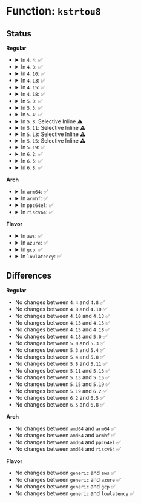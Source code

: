 # Function: <code>kstrtou8</code>

## Status
<b>Regular</b>
<ul>
<li>
<details>
<summary>In <code>4.4</code>: ✅</summary>

```c
int kstrtou8(const char *s, unsigned int base, u8 *res);
```

**Collision:** Unique Global

**Inline:** No

**Transformation:** False

**Instances:**

```
In lib/kstrtox.c (ffffffff81402030)
Location: lib/kstrtox.c:294
Inline: False
Direct callers:
  - kernel/params.c:param_set_byte
  - lib/kstrtox.c:kstrtou8_from_user
  - drivers/tty/serial/8250/8250_port.c:serial8250_set_attr_rx_trig_bytes
  - drivers/mfd/ab3100-core.c:ab3100_get_set_reg
  - drivers/mfd/ab3100-core.c:ab3100_get_set_reg
  - drivers/usb/core/sysfs.c:usb2_lpm_besl_store
```
**Symbols:**

```
ffffffff81402030-ffffffff81402093: kstrtou8 (STB_GLOBAL)
```
</details>
</li>
<li>
<details>
<summary>In <code>4.8</code>: ✅</summary>

```c
int kstrtou8(const char *s, unsigned int base, u8 *res);
```

**Collision:** Unique Global

**Inline:** No

**Transformation:** False

**Instances:**

```
In lib/kstrtox.c (ffffffff81449b20)
Location: lib/kstrtox.c:294
Inline: False
Direct callers:
  - kernel/params.c:param_set_byte
  - lib/kstrtox.c:kstrtou8_from_user
  - drivers/tty/serial/8250/8250_port.c:serial8250_set_attr_rx_trig_bytes
  - drivers/mfd/ab3100-core.c:ab3100_get_set_reg
  - drivers/mfd/ab3100-core.c:ab3100_get_set_reg
  - drivers/usb/core/sysfs.c:usb2_lpm_besl_store
```
**Symbols:**

```
ffffffff81449b20-ffffffff81449b84: kstrtou8 (STB_GLOBAL)
```
</details>
</li>
<li>
<details>
<summary>In <code>4.10</code>: ✅</summary>

```c
int kstrtou8(const char *s, unsigned int base, u8 *res);
```

**Collision:** Unique Global

**Inline:** No

**Transformation:** False

**Instances:**

```
In lib/kstrtox.c (ffffffff814684e0)
Location: lib/kstrtox.c:290
Inline: False
Direct callers:
  - kernel/params.c:param_set_byte
  - lib/kstrtox.c:kstrtou8_from_user
  - drivers/acpi/sysfs.c:acpi_gpe_set_masked_gpes
  - drivers/tty/serial/8250/8250_port.c:serial8250_set_attr_rx_trig_bytes
  - drivers/mfd/ab3100-core.c:ab3100_get_set_reg
  - drivers/mfd/ab3100-core.c:ab3100_get_set_reg
  - drivers/usb/core/sysfs.c:usb2_lpm_besl_store
```
**Symbols:**

```
ffffffff814684e0-ffffffff81468544: kstrtou8 (STB_GLOBAL)
```
</details>
</li>
<li>
<details>
<summary>In <code>4.13</code>: ✅</summary>

```c
int kstrtou8(const char *s, unsigned int base, u8 *res);
```

**Collision:** Unique Global

**Inline:** No

**Transformation:** False

**Instances:**

```
In lib/kstrtox.c (ffffffff8146dbe0)
Location: lib/kstrtox.c:292
Inline: False
Direct callers:
  - kernel/params.c:param_set_byte
  - lib/kstrtox.c:kstrtou8_from_user
  - drivers/pci/endpoint/pci-ep-cfs.c:pci_epf_interrupt_pin_store
  - drivers/pci/endpoint/pci-ep-cfs.c:pci_epf_cache_line_size_store
  - drivers/pci/endpoint/pci-ep-cfs.c:pci_epf_baseclass_code_store
  - drivers/pci/endpoint/pci-ep-cfs.c:pci_epf_subclass_code_store
  - drivers/pci/endpoint/pci-ep-cfs.c:pci_epf_progif_code_store
  - drivers/pci/endpoint/pci-ep-cfs.c:pci_epf_revid_store
  - drivers/pci/endpoint/pci-ep-cfs.c:pci_epf_msi_interrupts_store
  - drivers/acpi/sysfs.c:acpi_gpe_set_masked_gpes
  - drivers/tty/serial/8250/8250_port.c:serial8250_set_attr_rx_trig_bytes
  - drivers/mfd/ab3100-core.c:ab3100_get_set_reg
  - drivers/mfd/ab3100-core.c:ab3100_get_set_reg
  - drivers/usb/core/sysfs.c:usb2_lpm_besl_store
```
**Symbols:**

```
ffffffff8146dbe0-ffffffff8146dc45: kstrtou8 (STB_GLOBAL)
```
</details>
</li>
<li>
<details>
<summary>In <code>4.15</code>: ✅</summary>

```c
int kstrtou8(const char *s, unsigned int base, u8 *res);
```

**Collision:** Unique Global

**Inline:** No

**Transformation:** False

**Instances:**

```
In lib/kstrtox.c (ffffffff81499f10)
Location: lib/kstrtox.c:293
Inline: False
Direct callers:
  - kernel/params.c:param_set_byte
  - lib/kstrtox.c:kstrtou8_from_user
  - drivers/pci/endpoint/pci-ep-cfs.c:pci_epf_interrupt_pin_store
  - drivers/pci/endpoint/pci-ep-cfs.c:pci_epf_cache_line_size_store
  - drivers/pci/endpoint/pci-ep-cfs.c:pci_epf_baseclass_code_store
  - drivers/pci/endpoint/pci-ep-cfs.c:pci_epf_subclass_code_store
  - drivers/pci/endpoint/pci-ep-cfs.c:pci_epf_progif_code_store
  - drivers/pci/endpoint/pci-ep-cfs.c:pci_epf_revid_store
  - drivers/pci/endpoint/pci-ep-cfs.c:pci_epf_msi_interrupts_store
  - drivers/acpi/sysfs.c:acpi_gpe_set_masked_gpes
  - drivers/tty/serial/8250/8250_port.c:serial8250_set_attr_rx_trig_bytes
  - drivers/mfd/ab3100-core.c:ab3100_get_set_reg
  - drivers/mfd/ab3100-core.c:ab3100_get_set_reg
  - drivers/usb/core/sysfs.c:usb2_lpm_besl_store
```
**Symbols:**

```
ffffffff81499f10-ffffffff81499f75: kstrtou8 (STB_GLOBAL)
```
</details>
</li>
<li>
<details>
<summary>In <code>4.18</code>: ✅</summary>

```c
int kstrtou8(const char *s, unsigned int base, u8 *res);
```

**Collision:** Unique Global

**Inline:** No

**Transformation:** False

**Instances:**

```
In lib/kstrtox.c (ffffffff814cf1c0)
Location: lib/kstrtox.c:293
Inline: False
Direct callers:
  - kernel/params.c:param_set_byte
  - lib/kstrtox.c:kstrtou8_from_user
  - drivers/pci/endpoint/pci-ep-cfs.c:pci_epf_interrupt_pin_store
  - drivers/pci/endpoint/pci-ep-cfs.c:pci_epf_cache_line_size_store
  - drivers/pci/endpoint/pci-ep-cfs.c:pci_epf_baseclass_code_store
  - drivers/pci/endpoint/pci-ep-cfs.c:pci_epf_subclass_code_store
  - drivers/pci/endpoint/pci-ep-cfs.c:pci_epf_progif_code_store
  - drivers/pci/endpoint/pci-ep-cfs.c:pci_epf_revid_store
  - drivers/pci/endpoint/pci-ep-cfs.c:pci_epf_msi_interrupts_store
  - drivers/acpi/sysfs.c:acpi_gpe_set_masked_gpes
  - drivers/tty/serial/8250/8250_port.c:serial8250_set_attr_rx_trig_bytes
  - drivers/mfd/ab3100-core.c:ab3100_get_set_reg
  - drivers/mfd/ab3100-core.c:ab3100_get_set_reg
  - drivers/usb/core/sysfs.c:usb2_lpm_besl_store
```
**Symbols:**

```
ffffffff814cf1c0-ffffffff814cf225: kstrtou8 (STB_GLOBAL)
```
</details>
</li>
<li>
<details>
<summary>In <code>5.0</code>: ✅</summary>

```c
int kstrtou8(const char *s, unsigned int base, u8 *res);
```

**Collision:** Unique Global

**Inline:** No

**Transformation:** False

**Instances:**

```
In lib/kstrtox.c (ffffffff814e3ad0)
Location: lib/kstrtox.c:293
Inline: False
Direct callers:
  - kernel/params.c:param_set_byte
  - lib/kstrtox.c:kstrtou8_from_user
  - drivers/pci/endpoint/pci-ep-cfs.c:pci_epf_interrupt_pin_store
  - drivers/pci/endpoint/pci-ep-cfs.c:pci_epf_cache_line_size_store
  - drivers/pci/endpoint/pci-ep-cfs.c:pci_epf_baseclass_code_store
  - drivers/pci/endpoint/pci-ep-cfs.c:pci_epf_subclass_code_store
  - drivers/pci/endpoint/pci-ep-cfs.c:pci_epf_progif_code_store
  - drivers/pci/endpoint/pci-ep-cfs.c:pci_epf_revid_store
  - drivers/pci/endpoint/pci-ep-cfs.c:pci_epf_msi_interrupts_store
  - drivers/acpi/sysfs.c:acpi_gpe_set_masked_gpes
  - drivers/tty/serial/8250/8250_port.c:serial8250_set_attr_rx_trig_bytes
  - drivers/mfd/ab3100-core.c:ab3100_get_set_reg
  - drivers/mfd/ab3100-core.c:ab3100_get_set_reg
  - drivers/usb/core/sysfs.c:usb2_lpm_besl_store
```
**Symbols:**

```
ffffffff814e3ad0-ffffffff814e3b35: kstrtou8 (STB_GLOBAL)
```
</details>
</li>
<li>
<details>
<summary>In <code>5.3</code>: ✅</summary>

```c
int kstrtou8(const char *s, unsigned int base, u8 *res);
```

**Collision:** Unique Global

**Inline:** No

**Transformation:** False

**Instances:**

```
In lib/kstrtox.c (ffffffff8150feb0)
Location: lib/kstrtox.c:293
Inline: False
Direct callers:
  - kernel/params.c:param_set_byte
  - lib/kstrtox.c:kstrtou8_from_user
  - drivers/pci/endpoint/pci-ep-cfs.c:pci_epf_interrupt_pin_store
  - drivers/pci/endpoint/pci-ep-cfs.c:pci_epf_cache_line_size_store
  - drivers/pci/endpoint/pci-ep-cfs.c:pci_epf_baseclass_code_store
  - drivers/pci/endpoint/pci-ep-cfs.c:pci_epf_subclass_code_store
  - drivers/pci/endpoint/pci-ep-cfs.c:pci_epf_progif_code_store
  - drivers/pci/endpoint/pci-ep-cfs.c:pci_epf_revid_store
  - drivers/pci/endpoint/pci-ep-cfs.c:pci_epf_msi_interrupts_store
  - drivers/acpi/sysfs.c:acpi_gpe_set_masked_gpes
  - drivers/tty/serial/8250/8250_port.c:serial8250_set_attr_rx_trig_bytes
  - drivers/mfd/ab3100-core.c:ab3100_get_set_reg
  - drivers/mfd/ab3100-core.c:ab3100_get_set_reg
  - drivers/usb/core/sysfs.c:usb2_lpm_besl_store
```
**Symbols:**

```
ffffffff8150feb0-ffffffff8150ff15: kstrtou8 (STB_GLOBAL)
```
</details>
</li>
<li>
<details>
<summary>In <code>5.4</code>: ✅</summary>

```c
int kstrtou8(const char *s, unsigned int base, u8 *res);
```

**Collision:** Unique Global

**Inline:** No

**Transformation:** False

**Instances:**

```
In lib/kstrtox.c (ffffffff8152ddb0)
Location: lib/kstrtox.c:293
Inline: False
Direct callers:
  - kernel/params.c:param_set_byte
  - lib/kstrtox.c:kstrtou8_from_user
  - drivers/pci/endpoint/pci-ep-cfs.c:pci_epf_interrupt_pin_store
  - drivers/pci/endpoint/pci-ep-cfs.c:pci_epf_cache_line_size_store
  - drivers/pci/endpoint/pci-ep-cfs.c:pci_epf_baseclass_code_store
  - drivers/pci/endpoint/pci-ep-cfs.c:pci_epf_subclass_code_store
  - drivers/pci/endpoint/pci-ep-cfs.c:pci_epf_progif_code_store
  - drivers/pci/endpoint/pci-ep-cfs.c:pci_epf_revid_store
  - drivers/pci/endpoint/pci-ep-cfs.c:pci_epf_msi_interrupts_store
  - drivers/acpi/sysfs.c:acpi_gpe_set_masked_gpes
  - drivers/tty/serial/8250/8250_port.c:serial8250_set_attr_rx_trig_bytes
  - drivers/mfd/ab3100-core.c:ab3100_get_set_reg
  - drivers/mfd/ab3100-core.c:ab3100_get_set_reg
  - drivers/usb/core/sysfs.c:usb2_lpm_besl_store
```
**Symbols:**

```
ffffffff8152ddb0-ffffffff8152de15: kstrtou8 (STB_GLOBAL)
```
</details>
</li>
<li>
<details>
<summary>In <code>5.8</code>: Selective Inline ⚠️</summary>

```c
int kstrtou8(const char *s, unsigned int base, u8 *res);
```

**Collision:** Unique Global

**Inline:** Selective

**Transformation:** False

**Instances:**

```
In lib/kstrtox.c (ffffffff81591d2b)
Location: lib/kstrtox.c:293
Inline: True
Inline callers:
  - lib/kstrtox.c:kstrtou8_from_user
Direct callers:
  - kernel/params.c:param_set_byte
  - drivers/pci/endpoint/pci-ep-cfs.c:pci_epf_interrupt_pin_store
  - drivers/pci/endpoint/pci-ep-cfs.c:pci_epf_cache_line_size_store
  - drivers/pci/endpoint/pci-ep-cfs.c:pci_epf_baseclass_code_store
  - drivers/pci/endpoint/pci-ep-cfs.c:pci_epf_subclass_code_store
  - drivers/pci/endpoint/pci-ep-cfs.c:pci_epf_progif_code_store
  - drivers/pci/endpoint/pci-ep-cfs.c:pci_epf_revid_store
  - drivers/pci/endpoint/pci-ep-cfs.c:pci_epf_msi_interrupts_store
  - drivers/acpi/sysfs.c:acpi_gpe_set_masked_gpes
  - drivers/tty/serial/8250/8250_port.c:rx_trig_bytes_store
  - drivers/mfd/ab3100-core.c:ab3100_get_set_reg
  - drivers/mfd/ab3100-core.c:ab3100_get_set_reg
  - drivers/usb/core/sysfs.c:usb2_lpm_besl_store
```
**Symbols:**

```
ffffffff81591ba0-ffffffff81591c04: kstrtou8 (STB_GLOBAL)
```
</details>
</li>
<li>
<details>
<summary>In <code>5.11</code>: Selective Inline ⚠️</summary>

```c
int kstrtou8(const char *s, unsigned int base, u8 *res);
```

**Collision:** Unique Global

**Inline:** Selective

**Transformation:** False

**Instances:**

```
In lib/kstrtox.c (ffffffff815ae86b)
Location: lib/kstrtox.c:289
Inline: True
Inline callers:
  - lib/kstrtox.c:kstrtou8_from_user
Direct callers:
  - kernel/params.c:param_set_byte
  - drivers/pci/endpoint/pci-ep-cfs.c:pci_epf_interrupt_pin_store
  - drivers/pci/endpoint/pci-ep-cfs.c:pci_epf_cache_line_size_store
  - drivers/pci/endpoint/pci-ep-cfs.c:pci_epf_baseclass_code_store
  - drivers/pci/endpoint/pci-ep-cfs.c:pci_epf_subclass_code_store
  - drivers/pci/endpoint/pci-ep-cfs.c:pci_epf_progif_code_store
  - drivers/pci/endpoint/pci-ep-cfs.c:pci_epf_revid_store
  - drivers/pci/endpoint/pci-ep-cfs.c:pci_epf_msi_interrupts_store
  - drivers/acpi/sysfs.c:acpi_gpe_set_masked_gpes
  - drivers/tty/serial/8250/8250_port.c:rx_trig_bytes_store
  - drivers/mfd/ab3100-core.c:ab3100_get_set_reg
  - drivers/mfd/ab3100-core.c:ab3100_get_set_reg
  - drivers/usb/core/sysfs.c:usb2_lpm_besl_store
```
**Symbols:**

```
ffffffff815ae6e0-ffffffff815ae744: kstrtou8 (STB_GLOBAL)
```
</details>
</li>
<li>
<details>
<summary>In <code>5.13</code>: Selective Inline ⚠️</summary>

```c
int kstrtou8(const char *s, unsigned int base, u8 *res);
```

**Collision:** Unique Global

**Inline:** Selective

**Transformation:** False

**Instances:**

```
In lib/kstrtox.c (ffffffff815b92ab)
Location: lib/kstrtox.c:296
Inline: True
Inline callers:
  - lib/kstrtox.c:kstrtou8_from_user
Direct callers:
  - kernel/params.c:param_set_byte
  - drivers/pci/endpoint/pci-ep-cfs.c:pci_epf_interrupt_pin_store
  - drivers/pci/endpoint/pci-ep-cfs.c:pci_epf_cache_line_size_store
  - drivers/pci/endpoint/pci-ep-cfs.c:pci_epf_baseclass_code_store
  - drivers/pci/endpoint/pci-ep-cfs.c:pci_epf_subclass_code_store
  - drivers/pci/endpoint/pci-ep-cfs.c:pci_epf_progif_code_store
  - drivers/pci/endpoint/pci-ep-cfs.c:pci_epf_revid_store
  - drivers/pci/endpoint/pci-ep-cfs.c:pci_epf_msi_interrupts_store
  - drivers/acpi/sysfs.c:acpi_gpe_set_masked_gpes
  - drivers/tty/serial/8250/8250_port.c:rx_trig_bytes_store
  - drivers/usb/core/sysfs.c:usb2_lpm_besl_store
```
**Symbols:**

```
ffffffff815b9170-ffffffff815b91d4: kstrtou8 (STB_GLOBAL)
```
</details>
</li>
<li>
<details>
<summary>In <code>5.15</code>: Selective Inline ⚠️</summary>

```c
int kstrtou8(const char *s, unsigned int base, u8 *res);
```

**Collision:** Unique Global

**Inline:** Selective

**Transformation:** False

**Instances:**

```
In lib/kstrtox.c (ffffffff8161fb41)
Location: lib/kstrtox.c:297
Inline: True
Inline callers:
  - lib/kstrtox.c:kstrtou8_from_user
Direct callers:
  - kernel/params.c:param_set_byte
  - drivers/pci/endpoint/pci-ep-cfs.c:pci_epf_interrupt_pin_store
  - drivers/pci/endpoint/pci-ep-cfs.c:pci_epf_cache_line_size_store
  - drivers/pci/endpoint/pci-ep-cfs.c:pci_epf_baseclass_code_store
  - drivers/pci/endpoint/pci-ep-cfs.c:pci_epf_subclass_code_store
  - drivers/pci/endpoint/pci-ep-cfs.c:pci_epf_progif_code_store
  - drivers/pci/endpoint/pci-ep-cfs.c:pci_epf_revid_store
  - drivers/pci/endpoint/pci-ep-cfs.c:pci_epf_msi_interrupts_store
  - drivers/acpi/sysfs.c:acpi_gpe_set_masked_gpes
  - drivers/tty/serial/8250/8250_port.c:rx_trig_bytes_store
  - drivers/usb/core/sysfs.c:usb2_lpm_besl_store
```
**Symbols:**

```
ffffffff8161fa00-ffffffff8161fa64: kstrtou8 (STB_GLOBAL)
```
</details>
</li>
<li>
<details>
<summary>In <code>5.19</code>: ✅</summary>

```c
int kstrtou8(const char *s, unsigned int base, u8 *res);
```

**Collision:** Unique Global

**Inline:** No

**Transformation:** False

**Instances:**

```
In lib/kstrtox.c (ffffffff816edfa0)
Location: lib/kstrtox.c:307
Inline: False
Direct callers:
  - kernel/params.c:param_set_byte
  - lib/kstrtox.c:kstrtou8_from_user
  - drivers/pci/endpoint/pci-ep-cfs.c:pci_epf_interrupt_pin_store
  - drivers/pci/endpoint/pci-ep-cfs.c:pci_epf_cache_line_size_store
  - drivers/pci/endpoint/pci-ep-cfs.c:pci_epf_baseclass_code_store
  - drivers/pci/endpoint/pci-ep-cfs.c:pci_epf_subclass_code_store
  - drivers/pci/endpoint/pci-ep-cfs.c:pci_epf_progif_code_store
  - drivers/pci/endpoint/pci-ep-cfs.c:pci_epf_revid_store
  - drivers/pci/endpoint/pci-ep-cfs.c:pci_epf_msi_interrupts_store
  - drivers/acpi/sysfs.c:acpi_gpe_set_masked_gpes
  - drivers/tty/serial/8250/8250_port.c:rx_trig_bytes_store
  - drivers/usb/core/sysfs.c:usb2_lpm_besl_store
```
**Symbols:**

```
ffffffff816edfa0-ffffffff816ee00b: kstrtou8 (STB_GLOBAL)
```
</details>
</li>
<li>
<details>
<summary>In <code>6.2</code>: ✅</summary>

```c
int kstrtou8(const char *s, unsigned int base, u8 *res);
```

**Collision:** Unique Global

**Inline:** No

**Transformation:** False

**Instances:**

```
In lib/kstrtox.c (ffffffff817dea70)
Location: lib/kstrtox.c:307
Inline: False
Direct callers:
  - kernel/params.c:param_set_byte
  - lib/kstrtox.c:kstrtou8_from_user
  - drivers/pci/endpoint/pci-ep-cfs.c:pci_epf_interrupt_pin_store
  - drivers/pci/endpoint/pci-ep-cfs.c:pci_epf_cache_line_size_store
  - drivers/pci/endpoint/pci-ep-cfs.c:pci_epf_baseclass_code_store
  - drivers/pci/endpoint/pci-ep-cfs.c:pci_epf_subclass_code_store
  - drivers/pci/endpoint/pci-ep-cfs.c:pci_epf_progif_code_store
  - drivers/pci/endpoint/pci-ep-cfs.c:pci_epf_revid_store
  - drivers/pci/endpoint/pci-ep-cfs.c:pci_epf_msi_interrupts_store
  - drivers/acpi/sysfs.c:acpi_gpe_set_masked_gpes
  - drivers/tty/serial/8250/8250_port.c:rx_trig_bytes_store
  - drivers/usb/core/sysfs.c:usb2_lpm_besl_store
```
**Symbols:**

```
ffffffff817dea70-ffffffff817deadb: kstrtou8 (STB_GLOBAL)
```
</details>
</li>
<li>
<details>
<summary>In <code>6.5</code>: ✅</summary>

```c
int kstrtou8(const char *s, unsigned int base, u8 *res);
```

**Collision:** Unique Global

**Inline:** No

**Transformation:** False

**Instances:**

```
In lib/kstrtox.c (ffffffff8181e250)
Location: lib/kstrtox.c:307
Inline: False
Direct callers:
  - kernel/params.c:param_set_byte
  - lib/kstrtox.c:kstrtou8_from_user
  - drivers/pci/endpoint/pci-ep-cfs.c:pci_epf_interrupt_pin_store
  - drivers/pci/endpoint/pci-ep-cfs.c:pci_epf_cache_line_size_store
  - drivers/pci/endpoint/pci-ep-cfs.c:pci_epf_baseclass_code_store
  - drivers/pci/endpoint/pci-ep-cfs.c:pci_epf_subclass_code_store
  - drivers/pci/endpoint/pci-ep-cfs.c:pci_epf_progif_code_store
  - drivers/pci/endpoint/pci-ep-cfs.c:pci_epf_revid_store
  - drivers/pci/endpoint/pci-ep-cfs.c:pci_epf_msi_interrupts_store
  - drivers/acpi/sysfs.c:acpi_gpe_set_masked_gpes
  - drivers/tty/serial/8250/8250_port.c:rx_trig_bytes_store
  - drivers/usb/core/sysfs.c:usb2_lpm_besl_store
  - drivers/usb/host/xhci-dbgcap.c:dbc_bInterfaceProtocol_store
```
**Symbols:**

```
ffffffff8181e250-ffffffff8181e2bb: kstrtou8 (STB_GLOBAL)
```
</details>
</li>
<li>
<details>
<summary>In <code>6.8</code>: ✅</summary>

```c
int kstrtou8(const char *s, unsigned int base, u8 *res);
```

**Collision:** Unique Global

**Inline:** No

**Transformation:** False

**Instances:**

```
In lib/kstrtox.c (ffffffff818640c0)
Location: lib/kstrtox.c:307
Inline: False
Direct callers:
  - kernel/params.c:param_set_byte
  - lib/kstrtox.c:kstrtou8_from_user
  - drivers/pci/endpoint/pci-ep-cfs.c:pci_epf_interrupt_pin_store
  - drivers/pci/endpoint/pci-ep-cfs.c:pci_epf_cache_line_size_store
  - drivers/pci/endpoint/pci-ep-cfs.c:pci_epf_baseclass_code_store
  - drivers/pci/endpoint/pci-ep-cfs.c:pci_epf_subclass_code_store
  - drivers/pci/endpoint/pci-ep-cfs.c:pci_epf_progif_code_store
  - drivers/pci/endpoint/pci-ep-cfs.c:pci_epf_revid_store
  - drivers/pci/endpoint/pci-ep-cfs.c:pci_epf_msi_interrupts_store
  - drivers/acpi/sysfs.c:acpi_gpe_set_masked_gpes
  - drivers/tty/serial/8250/8250_port.c:rx_trig_bytes_store
  - drivers/usb/core/sysfs.c:usb2_lpm_besl_store
  - drivers/usb/host/xhci-dbgcap.c:dbc_bInterfaceProtocol_store
```
**Symbols:**

```
ffffffff818640c0-ffffffff8186412b: kstrtou8 (STB_GLOBAL)
```
</details>
</li>
</ul>
<b>Arch</b>
<ul>
<li>
<details>
<summary>In <code>arm64</code>: ✅</summary>

```c
int kstrtou8(const char *s, unsigned int base, u8 *res);
```

**Collision:** Unique Global

**Inline:** No

**Transformation:** False

**Instances:**

```
In lib/kstrtox.c (ffff80001063a1e8)
Location: lib/kstrtox.c:293
Inline: False
Direct callers:
  - kernel/params.c:param_set_byte
  - lib/kstrtox.c:kstrtou8_from_user
  - drivers/pci/endpoint/pci-ep-cfs.c:pci_epf_interrupt_pin_store
  - drivers/pci/endpoint/pci-ep-cfs.c:pci_epf_cache_line_size_store
  - drivers/pci/endpoint/pci-ep-cfs.c:pci_epf_baseclass_code_store
  - drivers/pci/endpoint/pci-ep-cfs.c:pci_epf_subclass_code_store
  - drivers/pci/endpoint/pci-ep-cfs.c:pci_epf_progif_code_store
  - drivers/pci/endpoint/pci-ep-cfs.c:pci_epf_revid_store
  - drivers/pci/endpoint/pci-ep-cfs.c:pci_epf_msi_interrupts_store
  - drivers/acpi/sysfs.c:acpi_gpe_set_masked_gpes
  - drivers/tty/serial/8250/8250_port.c:serial8250_set_attr_rx_trig_bytes
  - drivers/mfd/ab3100-core.c:ab3100_get_set_reg
  - drivers/mfd/ab3100-core.c:ab3100_get_set_reg
  - drivers/mfd/ab3100-core.c:ab3100_get_set_reg
  - drivers/usb/core/sysfs.c:usb2_lpm_besl_store
```
**Symbols:**

```
ffff80001063a1e8-ffff80001063a264: kstrtou8 (STB_GLOBAL)
```
</details>
</li>
<li>
<details>
<summary>In <code>armhf</code>: ✅</summary>

```c
int kstrtou8(const char *s, unsigned int base, u8 *res);
```

**Collision:** Unique Global

**Inline:** No

**Transformation:** False

**Instances:**

```
In lib/kstrtox.c (c07dfd3c)
Location: lib/kstrtox.c:293
Inline: False
Direct callers:
  - kernel/params.c:param_set_byte
  - lib/kstrtox.c:kstrtou8_from_user
  - drivers/pci/endpoint/pci-ep-cfs.c:pci_epf_interrupt_pin_store
  - drivers/pci/endpoint/pci-ep-cfs.c:pci_epf_cache_line_size_store
  - drivers/pci/endpoint/pci-ep-cfs.c:pci_epf_baseclass_code_store
  - drivers/pci/endpoint/pci-ep-cfs.c:pci_epf_subclass_code_store
  - drivers/pci/endpoint/pci-ep-cfs.c:pci_epf_progif_code_store
  - drivers/pci/endpoint/pci-ep-cfs.c:pci_epf_revid_store
  - drivers/pci/endpoint/pci-ep-cfs.c:pci_epf_msi_interrupts_store
  - drivers/tty/serial/8250/8250_port.c:serial8250_set_attr_rx_trig_bytes
  - drivers/mfd/ab3100-core.c:ab3100_get_set_reg
  - drivers/mfd/ab3100-core.c:ab3100_get_set_reg
  - drivers/usb/core/sysfs.c:usb2_lpm_besl_store
```
**Symbols:**

```
c07dfd3c-c07dfdc4: kstrtou8 (STB_GLOBAL)
```
</details>
</li>
<li>
<details>
<summary>In <code>ppc64el</code>: ✅</summary>

```c
int kstrtou8(const char *s, unsigned int base, u8 *res);
```

**Collision:** Unique Global

**Inline:** No

**Transformation:** False

**Instances:**

```
In lib/kstrtox.c (c0000000007e0f20)
Location: lib/kstrtox.c:293
Inline: False
Direct callers:
  - kernel/params.c:param_set_byte
  - lib/kstrtox.c:kstrtou8_from_user
  - drivers/pci/endpoint/pci-ep-cfs.c:pci_epf_interrupt_pin_store
  - drivers/pci/endpoint/pci-ep-cfs.c:pci_epf_cache_line_size_store
  - drivers/pci/endpoint/pci-ep-cfs.c:pci_epf_baseclass_code_store
  - drivers/pci/endpoint/pci-ep-cfs.c:pci_epf_subclass_code_store
  - drivers/pci/endpoint/pci-ep-cfs.c:pci_epf_progif_code_store
  - drivers/pci/endpoint/pci-ep-cfs.c:pci_epf_revid_store
  - drivers/pci/endpoint/pci-ep-cfs.c:pci_epf_msi_interrupts_store
  - drivers/tty/serial/8250/8250_port.c:serial8250_set_attr_rx_trig_bytes
  - drivers/mfd/ab3100-core.c:ab3100_get_set_reg
  - drivers/mfd/ab3100-core.c:ab3100_get_set_reg
  - drivers/mfd/ab3100-core.c:ab3100_get_set_reg
  - drivers/mfd/ab3100-core.c:ab3100_get_set_reg
  - drivers/usb/core/sysfs.c:usb2_lpm_besl_store
```
**Symbols:**

```
c0000000007e0f20-c0000000007e0fc0: kstrtou8 (STB_GLOBAL)
```
</details>
</li>
<li>
<details>
<summary>In <code>riscv64</code>: ✅</summary>

```c
int kstrtou8(const char *s, unsigned int base, u8 *res);
```

**Collision:** Unique Global

**Inline:** No

**Transformation:** False

**Instances:**

```
In lib/kstrtox.c (ffffffe0004669b8)
Location: lib/kstrtox.c:293
Inline: False
Direct callers:
  - kernel/params.c:param_set_byte
  - lib/kstrtox.c:kstrtou8_from_user
  - drivers/pci/endpoint/pci-ep-cfs.c:pci_epf_interrupt_pin_store
  - drivers/pci/endpoint/pci-ep-cfs.c:pci_epf_cache_line_size_store
  - drivers/pci/endpoint/pci-ep-cfs.c:pci_epf_baseclass_code_store
  - drivers/pci/endpoint/pci-ep-cfs.c:pci_epf_subclass_code_store
  - drivers/pci/endpoint/pci-ep-cfs.c:pci_epf_progif_code_store
  - drivers/pci/endpoint/pci-ep-cfs.c:pci_epf_revid_store
  - drivers/pci/endpoint/pci-ep-cfs.c:pci_epf_msi_interrupts_store
  - drivers/tty/serial/8250/8250_port.c:serial8250_set_attr_rx_trig_bytes
  - drivers/mfd/ab3100-core.c:ab3100_get_set_reg
  - drivers/mfd/ab3100-core.c:ab3100_get_set_reg
  - drivers/mfd/ab3100-core.c:ab3100_get_set_reg
  - drivers/mfd/ab3100-core.c:ab3100_get_set_reg
  - drivers/usb/core/sysfs.c:usb2_lpm_besl_store
```
**Symbols:**

```
ffffffe0004669b8-ffffffe000466a08: kstrtou8 (STB_GLOBAL)
```
</details>
</li>
</ul>
<b>Flavor</b>
<ul>
<li>
<details>
<summary>In <code>aws</code>: ✅</summary>

```c
int kstrtou8(const char *s, unsigned int base, u8 *res);
```

**Collision:** Unique Global

**Inline:** No

**Transformation:** False

**Instances:**

```
In lib/kstrtox.c (ffffffff81526390)
Location: lib/kstrtox.c:293
Inline: False
Direct callers:
  - kernel/params.c:param_set_byte
  - lib/kstrtox.c:kstrtou8_from_user
  - drivers/pci/endpoint/pci-ep-cfs.c:pci_epf_interrupt_pin_store
  - drivers/pci/endpoint/pci-ep-cfs.c:pci_epf_cache_line_size_store
  - drivers/pci/endpoint/pci-ep-cfs.c:pci_epf_baseclass_code_store
  - drivers/pci/endpoint/pci-ep-cfs.c:pci_epf_subclass_code_store
  - drivers/pci/endpoint/pci-ep-cfs.c:pci_epf_progif_code_store
  - drivers/pci/endpoint/pci-ep-cfs.c:pci_epf_revid_store
  - drivers/pci/endpoint/pci-ep-cfs.c:pci_epf_msi_interrupts_store
  - drivers/acpi/sysfs.c:acpi_gpe_set_masked_gpes
  - drivers/tty/serial/8250/8250_port.c:serial8250_set_attr_rx_trig_bytes
  - drivers/usb/core/sysfs.c:usb2_lpm_besl_store
```
**Symbols:**

```
ffffffff81526390-ffffffff815263f5: kstrtou8 (STB_GLOBAL)
```
</details>
</li>
<li>
<details>
<summary>In <code>azure</code>: ✅</summary>

```c
int kstrtou8(const char *s, unsigned int base, u8 *res);
```

**Collision:** Unique Global

**Inline:** No

**Transformation:** False

**Instances:**

```
In lib/kstrtox.c (ffffffff81516670)
Location: lib/kstrtox.c:293
Inline: False
Direct callers:
  - kernel/params.c:param_set_byte
  - lib/kstrtox.c:kstrtou8_from_user
  - drivers/pci/endpoint/pci-ep-cfs.c:pci_epf_interrupt_pin_store
  - drivers/pci/endpoint/pci-ep-cfs.c:pci_epf_cache_line_size_store
  - drivers/pci/endpoint/pci-ep-cfs.c:pci_epf_baseclass_code_store
  - drivers/pci/endpoint/pci-ep-cfs.c:pci_epf_subclass_code_store
  - drivers/pci/endpoint/pci-ep-cfs.c:pci_epf_progif_code_store
  - drivers/pci/endpoint/pci-ep-cfs.c:pci_epf_revid_store
  - drivers/pci/endpoint/pci-ep-cfs.c:pci_epf_msi_interrupts_store
  - drivers/acpi/sysfs.c:acpi_gpe_set_masked_gpes
  - drivers/tty/serial/8250/8250_port.c:serial8250_set_attr_rx_trig_bytes
  - drivers/usb/core/sysfs.c:usb2_lpm_besl_store
```
**Symbols:**

```
ffffffff81516670-ffffffff815166d5: kstrtou8 (STB_GLOBAL)
```
</details>
</li>
<li>
<details>
<summary>In <code>gcp</code>: ✅</summary>

```c
int kstrtou8(const char *s, unsigned int base, u8 *res);
```

**Collision:** Unique Global

**Inline:** No

**Transformation:** False

**Instances:**

```
In lib/kstrtox.c (ffffffff81522420)
Location: lib/kstrtox.c:293
Inline: False
Direct callers:
  - kernel/params.c:param_set_byte
  - lib/kstrtox.c:kstrtou8_from_user
  - drivers/pci/endpoint/pci-ep-cfs.c:pci_epf_interrupt_pin_store
  - drivers/pci/endpoint/pci-ep-cfs.c:pci_epf_cache_line_size_store
  - drivers/pci/endpoint/pci-ep-cfs.c:pci_epf_baseclass_code_store
  - drivers/pci/endpoint/pci-ep-cfs.c:pci_epf_subclass_code_store
  - drivers/pci/endpoint/pci-ep-cfs.c:pci_epf_progif_code_store
  - drivers/pci/endpoint/pci-ep-cfs.c:pci_epf_revid_store
  - drivers/pci/endpoint/pci-ep-cfs.c:pci_epf_msi_interrupts_store
  - drivers/acpi/sysfs.c:acpi_gpe_set_masked_gpes
  - drivers/tty/serial/8250/8250_port.c:serial8250_set_attr_rx_trig_bytes
  - drivers/mfd/ab3100-core.c:ab3100_get_set_reg
  - drivers/mfd/ab3100-core.c:ab3100_get_set_reg
  - drivers/usb/core/sysfs.c:usb2_lpm_besl_store
```
**Symbols:**

```
ffffffff81522420-ffffffff81522485: kstrtou8 (STB_GLOBAL)
```
</details>
</li>
<li>
<details>
<summary>In <code>lowlatency</code>: ✅</summary>

```c
int kstrtou8(const char *s, unsigned int base, u8 *res);
```

**Collision:** Unique Global

**Inline:** No

**Transformation:** False

**Instances:**

```
In lib/kstrtox.c (ffffffff8153bda0)
Location: lib/kstrtox.c:293
Inline: False
Direct callers:
  - kernel/params.c:param_set_byte
  - lib/kstrtox.c:kstrtou8_from_user
  - drivers/pci/endpoint/pci-ep-cfs.c:pci_epf_interrupt_pin_store
  - drivers/pci/endpoint/pci-ep-cfs.c:pci_epf_cache_line_size_store
  - drivers/pci/endpoint/pci-ep-cfs.c:pci_epf_baseclass_code_store
  - drivers/pci/endpoint/pci-ep-cfs.c:pci_epf_subclass_code_store
  - drivers/pci/endpoint/pci-ep-cfs.c:pci_epf_progif_code_store
  - drivers/pci/endpoint/pci-ep-cfs.c:pci_epf_revid_store
  - drivers/pci/endpoint/pci-ep-cfs.c:pci_epf_msi_interrupts_store
  - drivers/acpi/sysfs.c:acpi_gpe_set_masked_gpes
  - drivers/tty/serial/8250/8250_port.c:serial8250_set_attr_rx_trig_bytes
  - drivers/mfd/ab3100-core.c:ab3100_get_set_reg
  - drivers/mfd/ab3100-core.c:ab3100_get_set_reg
  - drivers/usb/core/sysfs.c:usb2_lpm_besl_store
```
**Symbols:**

```
ffffffff8153bda0-ffffffff8153be05: kstrtou8 (STB_GLOBAL)
```
</details>
</li>
</ul>

## Differences
<b>Regular</b>
<ul>
<li>
No changes between <code>4.4</code> and <code>4.8</code> ✅
</li>
<li>
No changes between <code>4.8</code> and <code>4.10</code> ✅
</li>
<li>
No changes between <code>4.10</code> and <code>4.13</code> ✅
</li>
<li>
No changes between <code>4.13</code> and <code>4.15</code> ✅
</li>
<li>
No changes between <code>4.15</code> and <code>4.18</code> ✅
</li>
<li>
No changes between <code>4.18</code> and <code>5.0</code> ✅
</li>
<li>
No changes between <code>5.0</code> and <code>5.3</code> ✅
</li>
<li>
No changes between <code>5.3</code> and <code>5.4</code> ✅
</li>
<li>
No changes between <code>5.4</code> and <code>5.8</code> ✅
</li>
<li>
No changes between <code>5.8</code> and <code>5.11</code> ✅
</li>
<li>
No changes between <code>5.11</code> and <code>5.13</code> ✅
</li>
<li>
No changes between <code>5.13</code> and <code>5.15</code> ✅
</li>
<li>
No changes between <code>5.15</code> and <code>5.19</code> ✅
</li>
<li>
No changes between <code>5.19</code> and <code>6.2</code> ✅
</li>
<li>
No changes between <code>6.2</code> and <code>6.5</code> ✅
</li>
<li>
No changes between <code>6.5</code> and <code>6.8</code> ✅
</li>
</ul>
<b>Arch</b>
<ul>
<li>
No changes between <code>amd64</code> and <code>arm64</code> ✅
</li>
<li>
No changes between <code>amd64</code> and <code>armhf</code> ✅
</li>
<li>
No changes between <code>amd64</code> and <code>ppc64el</code> ✅
</li>
<li>
No changes between <code>amd64</code> and <code>riscv64</code> ✅
</li>
</ul>
<b>Flavor</b>
<ul>
<li>
No changes between <code>generic</code> and <code>aws</code> ✅
</li>
<li>
No changes between <code>generic</code> and <code>azure</code> ✅
</li>
<li>
No changes between <code>generic</code> and <code>gcp</code> ✅
</li>
<li>
No changes between <code>generic</code> and <code>lowlatency</code> ✅
</li>
</ul>
